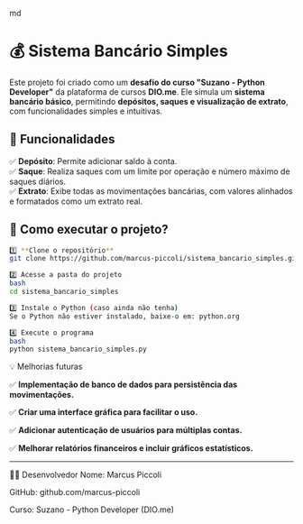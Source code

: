 md
# 💰 Sistema Bancário Simples

Este projeto foi criado como um **desafio do curso "Suzano - Python Developer"** da plataforma de cursos **DIO.me**. Ele simula um **sistema bancário básico**, permitindo **depósitos, saques e visualização de extrato**, com funcionalidades simples e intuitivas.

## 📌 Funcionalidades

✅ **Depósito**: Permite adicionar saldo à conta.  
✅ **Saque**: Realiza saques com um limite por operação e número máximo de saques diários.  
✅ **Extrato**: Exibe todas as movimentações bancárias, com valores alinhados e formatados como um extrato real.  

## 🚀 Como executar o projeto?

```bash
1️⃣ **Clone o repositório**
git clone https://github.com/marcus-piccoli/sistema_bancario_simples.git

2️⃣ Acesse a pasta do projeto
bash
cd sistema_bancario_simples

3️⃣ Instale o Python (caso ainda não tenha)
Se o Python não estiver instalado, baixe-o em: python.org

4️⃣ Execute o programa
bash
python sistema_bancario_simples.py
```

💡 Melhorias futuras

✅ **Implementação de banco de dados para persistência das movimentações.**

✅ **Criar uma interface gráfica para facilitar o uso.**

✅ **Adicionar autenticação de usuários para múltiplas contas.**

✅ **Melhorar relatórios financeiros e incluir gráficos estatísticos.**

__________________________

👨‍💻 Desenvolvedor
Nome: Marcus Piccoli

GitHub: github.com/marcus-piccoli

Curso: Suzano - Python Developer (DIO.me)